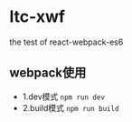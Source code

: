 # ltc-xwf
the test of react-webpack-es6


## webpack使用
- 1.dev模式
``` npm run dev ```
- 2.build模式
``` npm run build ```